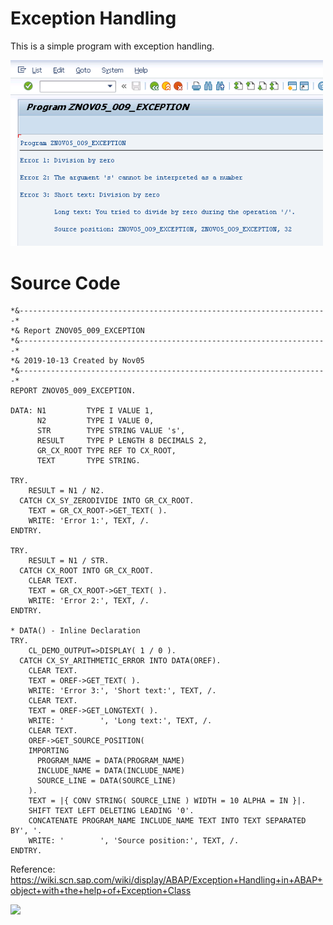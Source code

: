 ﻿# Exception Handling

This is a simple program with exception handling.

<img src="https://github.com/Nov05/pictures/blob/master/ABAP%20101/2019-10-13%2021_44_54-exception%20handling.png?raw=true" width=500>

# Source Code
```
*&---------------------------------------------------------------------*
*& Report ZNOV05_009_EXCEPTION
*&---------------------------------------------------------------------*
*& 2019-10-13 Created by Nov05
*&---------------------------------------------------------------------*
REPORT ZNOV05_009_EXCEPTION.

DATA: N1         TYPE I VALUE 1,
      N2         TYPE I VALUE 0,
      STR        TYPE STRING VALUE 's',
      RESULT     TYPE P LENGTH 8 DECIMALS 2,
      GR_CX_ROOT TYPE REF TO CX_ROOT,
      TEXT       TYPE STRING.

TRY.
    RESULT = N1 / N2.
  CATCH CX_SY_ZERODIVIDE INTO GR_CX_ROOT.
    TEXT = GR_CX_ROOT->GET_TEXT( ).
    WRITE: 'Error 1:', TEXT, /.
ENDTRY.

TRY.
    RESULT = N1 / STR.
  CATCH CX_ROOT INTO GR_CX_ROOT.
    CLEAR TEXT.
    TEXT = GR_CX_ROOT->GET_TEXT( ).
    WRITE: 'Error 2:', TEXT, /.
ENDTRY.

* DATA() - Inline Declaration
TRY.
    CL_DEMO_OUTPUT=>DISPLAY( 1 / 0 ).
  CATCH CX_SY_ARITHMETIC_ERROR INTO DATA(OREF).
    CLEAR TEXT.
    TEXT = OREF->GET_TEXT( ).
    WRITE: 'Error 3:', 'Short text:', TEXT, /.
    CLEAR TEXT.
    TEXT = OREF->GET_LONGTEXT( ).
    WRITE: '        ', 'Long text:', TEXT, /.
    CLEAR TEXT.
    OREF->GET_SOURCE_POSITION(
    IMPORTING
      PROGRAM_NAME = DATA(PROGRAM_NAME)
      INCLUDE_NAME = DATA(INCLUDE_NAME)
      SOURCE_LINE = DATA(SOURCE_LINE)
    ).
    TEXT = |{ CONV STRING( SOURCE_LINE ) WIDTH = 10 ALPHA = IN }|.
    SHIFT TEXT LEFT DELETING LEADING '0'.
    CONCATENATE PROGRAM_NAME INCLUDE_NAME TEXT INTO TEXT SEPARATED BY', '.
    WRITE: '        ', 'Source position:', TEXT, /.
ENDTRY.
```

Reference:  
https://wiki.scn.sap.com/wiki/display/ABAP/Exception+Handling+in+ABAP+object+with+the+help+of+Exception+Class  

<img src="https://wiki.scn.sap.com/wiki/download/attachments/64259785/exception_handling_3.GIF?version=1&modificationDate=1228299550000&api=v2" width=400>